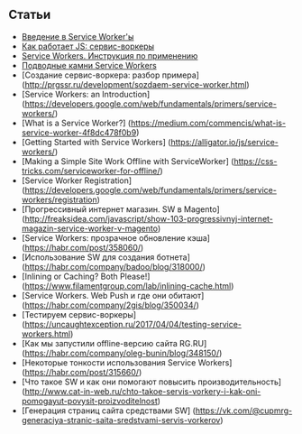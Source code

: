 ## Статьи

- [Введение в Service Worker'ы](https://getinstance.info/articles/javascript/introduction-to-service-workers/)
- [Как работает JS: сервис-воркеры](https://habr.com/company/ruvds/blog/349858/)
- [Service Workers. Инструкция по применению](https://habr.com/company/2gis/blog/345552/)
- [Подводные камни Service Workers](https://habr.com/post/351194/)
- [Создание сервис-воркера: разбор примера] (http://prgssr.ru/development/sozdaem-service-worker.html)
- [Service Workers: an Introduction] (https://developers.google.com/web/fundamentals/primers/service-workers/)
- [What is a Service Worker?] (https://medium.com/commencis/what-is-service-worker-4f8dc478f0b9)
- [Getting Started with Service Workers] (https://alligator.io/js/service-workers/)
- [Making a Simple Site Work Offline with ServiceWorker] (https://css-tricks.com/serviceworker-for-offline/)
- [Service Worker Registration] (https://developers.google.com/web/fundamentals/primers/service-workers/registration)
- [Прогрессивный интернет магазин. SW в Magento] (http://freaksidea.com/javascript/show-103-progressivnyj-internet-magazin-service-worker-v-magento)
- [Service Workers: прозрачное обновление кэша] (https://habr.com/post/358060/)
- [Использование SW для создания ботнета] (https://habr.com/company/badoo/blog/318000/)
- [Inlining or Caching? Both Please!] (https://www.filamentgroup.com/lab/inlining-cache.html)
- [Service Workers. Web Push и где они обитают] (https://habr.com/company/2gis/blog/350034/)
- [Тестируем сервис-воркеры] (https://uncaughtexception.ru/2017/04/04/testing-service-workers.html)
- [Как мы запустили offline-версию сайта RG.RU] (https://habr.com/company/oleg-bunin/blog/348150/)
- [Некоторые тонкости использования Service Workers] (https://habr.com/post/315660/)
- [Что такое SW и как они помогают повысить производительность] (http://www.cat-in-web.ru/chto-takoe-servis-vorkery-i-kak-oni-pomogayut-povysit-proizvoditelnost)
- [Генерация страниц сайта средствами SW] (https://vk.com/@cupmrg-generaciya-stranic-saita-sredstvami-servis-vorkerov)